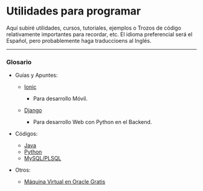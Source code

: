 # Utilidades para programar

Aquí subiré utilidades, cursos, tutoriales, ejemplos o Trozos de código relativamente importantes para recordar, etc.
El idioma preferencial será el Español, pero probablemente haga traduccioens al Inglés.

------

### Glosario

- Guías y Apuntes:

  - [Ionic](https://github.com/Alwexis/Utilidades/blob/main/Guias/Ionic/Primeros%20Pasos.md)
    - Para desarrollo Móvil.

  - [Django](https://github.com/Alwexis/Utilidades/blob/main/Guias/Guia%20Django.md)
    - Para desarrollo Web con Python en el Backend.

- Códigos:

  - [Java](https://github.com/Alwexis/Utilidades/tree/main/Codigos%20y%20Ejemplos/Java)
  - [Python](https://github.com/Alwexis/Utilidades/tree/main/Codigos%20y%20Ejemplos/Python)
  - [MySQL/PLSQL](https://github.com/Alwexis/Utilidades/tree/main/Codigos%20y%20Ejemplos/SQL%20y%20PLSQL)

- Otros:

  - [Máquina Virtual en Oracle Gratis](https://github.com/Alwexis/Utilidades/blob/main/VM%20Gratis%20en%20Oracle.md)

